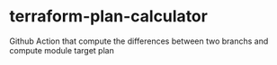 # terraform-plan-calculator
Github Action that compute the differences between two branchs and compute module target plan 
